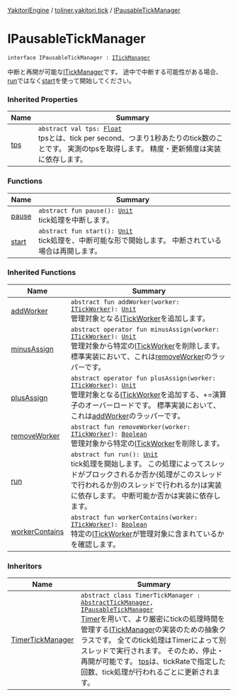 [YakitoriEngine](../../index.md) / [toliner.yakitori.tick](../index.md) / [IPausableTickManager](./index.md)

# IPausableTickManager

`interface IPausableTickManager : `[`ITickManager`](../-i-tick-manager/index.md)

中断と再開が可能な[ITickManager](../-i-tick-manager/index.md)です。
途中で中断する可能性がある場合、[run](../-i-tick-manager/run.md)ではなく[start](start.md)を使って開始してください。

### Inherited Properties

| Name | Summary |
|---|---|
| [tps](../-i-tick-manager/tps.md) | `abstract val tps: `[`Float`](https://kotlinlang.org/api/latest/jvm/stdlib/kotlin/-float/index.html)<br>tpsとは、tick per second、つまり1秒あたりのtick数のことです。 実測のtpsを取得します。 精度・更新頻度は実装に依存します。 |

### Functions

| Name | Summary |
|---|---|
| [pause](pause.md) | `abstract fun pause(): `[`Unit`](https://kotlinlang.org/api/latest/jvm/stdlib/kotlin/-unit/index.html)<br>tick処理を中断します。 |
| [start](start.md) | `abstract fun start(): `[`Unit`](https://kotlinlang.org/api/latest/jvm/stdlib/kotlin/-unit/index.html)<br>tick処理を、中断可能な形で開始します。 中断されている場合は再開します。 |

### Inherited Functions

| Name | Summary |
|---|---|
| [addWorker](../-i-tick-manager/add-worker.md) | `abstract fun addWorker(worker: `[`ITickWorker`](../-i-tick-worker/index.md)`): `[`Unit`](https://kotlinlang.org/api/latest/jvm/stdlib/kotlin/-unit/index.html)<br>管理対象となる[ITickWorker](../-i-tick-worker/index.md)を追加します。 |
| [minusAssign](../-i-tick-manager/minus-assign.md) | `abstract operator fun minusAssign(worker: `[`ITickWorker`](../-i-tick-worker/index.md)`): `[`Unit`](https://kotlinlang.org/api/latest/jvm/stdlib/kotlin/-unit/index.html)<br>管理対象から特定の[ITickWorker](../-i-tick-worker/index.md)を削除します。 標準実装において、これは[removeWorker](../-i-tick-manager/remove-worker.md)のラッパーです。 |
| [plusAssign](../-i-tick-manager/plus-assign.md) | `abstract operator fun plusAssign(worker: `[`ITickWorker`](../-i-tick-worker/index.md)`): `[`Unit`](https://kotlinlang.org/api/latest/jvm/stdlib/kotlin/-unit/index.html)<br>管理対象となる[ITickWorker](../-i-tick-worker/index.md)を追加する、+=演算子のオーバーロードです。 標準実装において、これは[addWorker](../-i-tick-manager/add-worker.md)のラッパーです。 |
| [removeWorker](../-i-tick-manager/remove-worker.md) | `abstract fun removeWorker(worker: `[`ITickWorker`](../-i-tick-worker/index.md)`): `[`Boolean`](https://kotlinlang.org/api/latest/jvm/stdlib/kotlin/-boolean/index.html)<br>管理対象から特定の[ITickWorker](../-i-tick-worker/index.md)を削除します。 |
| [run](../-i-tick-manager/run.md) | `abstract fun run(): `[`Unit`](https://kotlinlang.org/api/latest/jvm/stdlib/kotlin/-unit/index.html)<br>tick処理を開始します。 この処理によってスレッドがブロックされるか否か(処理がこのスレッドで行われるか別のスレッドで行われるか)は実装に依存します。 中断可能か否かは実装に依存します。 |
| [workerContains](../-i-tick-manager/worker-contains.md) | `abstract fun workerContains(worker: `[`ITickWorker`](../-i-tick-worker/index.md)`): `[`Boolean`](https://kotlinlang.org/api/latest/jvm/stdlib/kotlin/-boolean/index.html)<br>特定の[ITickWorker](../-i-tick-worker/index.md)が管理対象に含まれているかを確認します。 |

### Inheritors

| Name | Summary |
|---|---|
| [TimerTickManager](../../toliner.yakitori.tick.manager/-timer-tick-manager/index.md) | `abstract class TimerTickManager : `[`AbstractTickManager`](../../toliner.yakitori.tick.manager/-abstract-tick-manager/index.md)`, `[`IPausableTickManager`](./index.md)<br>[Timer](http://docs.oracle.com/javase/8/docs/api/java/util/Timer.html)を用いて、より厳密にtickの処理時間を管理する[ITickManager](../-i-tick-manager/index.md)の実装のための抽象クラスです。 全てのtick処理はTimerによって別スレッドで実行されます。 そのため、停止・再開が可能です。 [tps](../../toliner.yakitori.tick.manager/-abstract-tick-manager/tps.md)は、tickRateで指定した回数、tick処理が行われるごとに更新されます。 |

